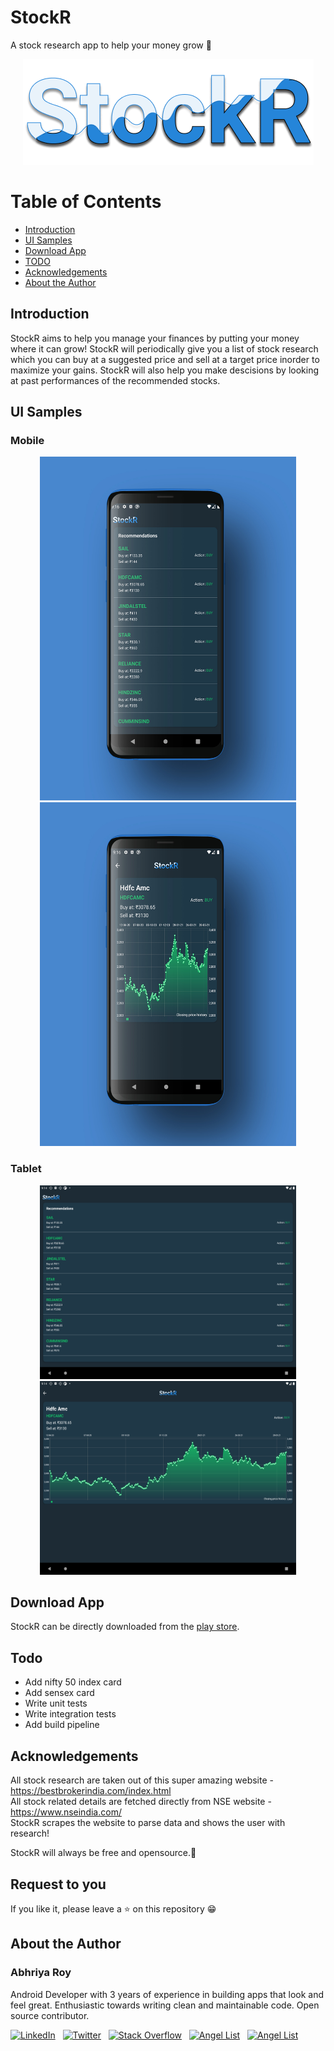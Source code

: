 # StockR
A stock research app to help your money grow 💸

<p align="center">
<img src="/storeassets/app_icon_svg.png">
</p>

# Table of Contents
- [Introduction](#introduction) <br>
- [UI Samples](#ui-samples) <br>
- [Download App](#download_app) <br>
- [TODO](#todo) <br>
- [Acknowledgements](#acknowledgements) <br>
- [About the Author](#about-the-author)<br>

## Introduction
StockR aims to help you manage your finances by putting your money where it can grow! StockR will periodically give you a list of stock research which you can buy at a suggested price and sell at a target price inorder to maximize your gains. StockR will also help you make descisions by looking at past performances of the recommended stocks.


## UI Samples
### Mobile
<p align="center">
  <img src="storeassets/landing_mockup.jpg" alt="Research" width=410 height=550 hspace="2">
  <img src="storeassets/research_mockup.jpg" alt="Past performance" width=410 height=550 hspace="2">
</p> 

### Tablet
<p align="center">
  <img src="storeassets/ss_tablet_research.png" alt="Research" width=410 height=310 hspace="2">
  <img src="storeassets/ss_tablet_detail_chart.png" alt="Past performance" width=410 height=310 hspace="2">
</p>

## Download App
StockR can be directly downloaded from the [play store](https://play.google.com/store/apps/details?id=studio.zebro.stockr).


## Todo
- Add nifty 50 index card
- Add sensex card
- Write unit tests
- Write integration tests
- Add build pipeline

## Acknowledgements
All stock research are taken out of this super amazing website - https://bestbrokerindia.com/index.html<br>
All stock related details are fetched directly from NSE website - https://www.nseindia.com/<br>
StockR scrapes the website to parse data and shows the user with research!

StockR will always be free and opensource.🧡

## Request to you
If you like it, please leave a ⭐ on this repository 😁


## About the Author

### Abhriya Roy

 Android Developer with 3 years of experience in building apps that look and feel great. 
 Enthusiastic towards writing clean and maintainable code.
 Open source contributor.

 <a href="https://www.linkedin.com/in/abhriya-roy/"><img src="https://i.imgur.com/toWXOAd.png" alt="LinkedIn" width=40 height=40></a>     &nbsp;
 <a href="https://twitter.com/AbhriyaR"><img src="https://i.imgur.com/ymEo5Iy.png" alt="Twitter" width=42 height=40></a> 
 &nbsp;
 <a href="https://stackoverflow.com/users/6197251/abhriya-roy"><img src="https://i.imgur.com/JakJaHP.png" alt="Stack Overflow" width=40  height=40></a> 
 &nbsp;
 <a href="https://angel.co/abhriya-roy?public_profile=1"><img src="https://i.imgur.com/TiwMDMK.png" alt="Angel List" width=40  height=40></a>
 &nbsp;
 <a href="https://play.google.com/store/apps/developer?id=Zebro+Studio"><img src="https://i.imgur.com/Rj1IsYI.png" alt="Angel List" width=40  height=40></a>

 <br>
